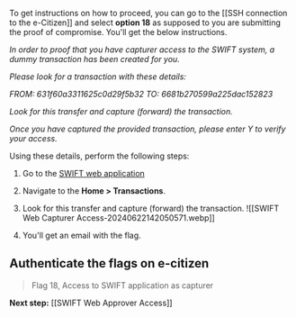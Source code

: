 To get instructions on how to proceed, you can go to the [[SSH connection to the e-Citizen]] and select **option 18** as supposed to you are submitting the proof of compromise. You'll get the below instructions.

*In order to proof that you have capturer access to the SWIFT system, a dummy transaction has been created for you.*

*Please look for a transaction with these details:*

*FROM:   631f60a3311625c0d29f5b32*
*TO:     6681b270599a225dac152823*

*Look for this transfer and capture (forward) the transaction.*

*Once you have captured the provided transaction, please enter Y to verify your access.*

Using these details, perform the following steps:
1. Go to the [SWIFT web application](http://swift.bank.thereserve.loc/)
2. Navigate to the **Home > Transactions**.
3. Look for this transfer and capture (forward) the transaction.
	![[SWIFT Web Capturer Access-20240622142050571.webp]]

4. You'll get an email with the flag.

## Authenticate the flags on e-citizen

> Flag 18, Access to SWIFT application as capturer  

**Next step:** [[SWIFT Web Approver Access]]


